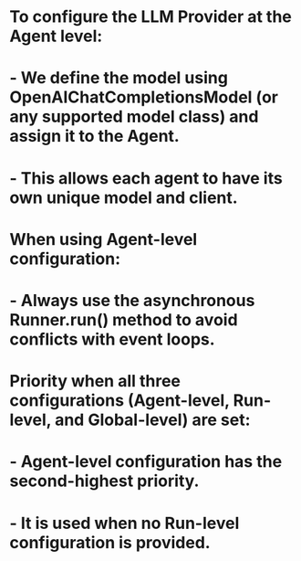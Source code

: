 # To configure the LLM Provider at the Agent level:
# - We define the model using OpenAIChatCompletionsModel (or any supported model class) and assign it to the Agent.
# - This allows each agent to have its own unique model and client.
# 
# When using Agent-level configuration:
# - Always use the asynchronous Runner.run() method to avoid conflicts with event loops.
# 
# Priority when all three configurations (Agent-level, Run-level, and Global-level) are set:
# - Agent-level configuration has the **second-highest** priority.
# - It is used when no Run-level configuration is provided.
